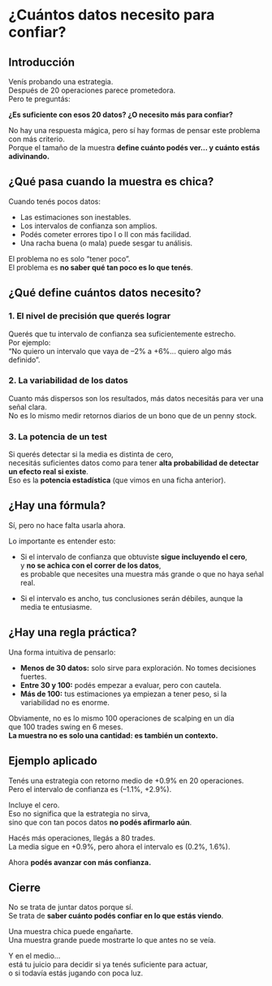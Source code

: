# ¿Cuántos datos necesito para confiar?

## Introducción

Venís probando una estrategia.  
Después de 20 operaciones parece prometedora.  
Pero te preguntás:

**¿Es suficiente con esos 20 datos? ¿O necesito más para confiar?**

No hay una respuesta mágica, pero sí hay formas de pensar este problema con más criterio.  
Porque el tamaño de la muestra **define cuánto podés ver… y cuánto estás adivinando.**

## ¿Qué pasa cuando la muestra es chica?

Cuando tenés pocos datos:

- Las estimaciones son inestables.
- Los intervalos de confianza son amplios.
- Podés cometer errores tipo I o II con más facilidad.
- Una racha buena (o mala) puede sesgar tu análisis.

El problema no es solo “tener poco”.  
El problema es **no saber qué tan poco es lo que tenés**.

## ¿Qué define cuántos datos necesito?

### 1. El nivel de precisión que querés lograr  
Querés que tu intervalo de confianza sea suficientemente estrecho.  
Por ejemplo:  
“No quiero un intervalo que vaya de –2% a +6%... quiero algo más definido”.

### 2. La variabilidad de los datos  
Cuanto más dispersos son los resultados, más datos necesitás para ver una señal clara.  
No es lo mismo medir retornos diarios de un bono que de un penny stock.

### 3. La potencia de un test  
Si querés detectar si la media es distinta de cero,  
necesitás suficientes datos como para tener **alta probabilidad de detectar un efecto real si existe**.  
Eso es la **potencia estadística** (que vimos en una ficha anterior).

## ¿Hay una fórmula?

Sí, pero no hace falta usarla ahora.

Lo importante es entender esto:

- Si el intervalo de confianza que obtuviste **sigue incluyendo el cero**,  
  y **no se achica con el correr de los datos**,  
  es probable que necesites una muestra más grande o que no haya señal real.

- Si el intervalo es ancho, tus conclusiones serán débiles, aunque la media te entusiasme.

## ¿Hay una regla práctica?

Una forma intuitiva de pensarlo:

- **Menos de 30 datos:** solo sirve para exploración. No tomes decisiones fuertes.  
- **Entre 30 y 100:** podés empezar a evaluar, pero con cautela.  
- **Más de 100:** tus estimaciones ya empiezan a tener peso, si la variabilidad no es enorme.

Obviamente, no es lo mismo 100 operaciones de scalping en un día  
que 100 trades swing en 6 meses.  
**La muestra no es solo una cantidad: es también un contexto.**

## Ejemplo aplicado

Tenés una estrategia con retorno medio de +0.9% en 20 operaciones.  
Pero el intervalo de confianza es (–1.1%, +2.9%).

Incluye el cero.  
Eso no significa que la estrategia no sirva,  
sino que con tan pocos datos **no podés afirmarlo aún**.

Hacés más operaciones, llegás a 80 trades.  
La media sigue en +0.9%, pero ahora el intervalo es (0.2%, 1.6%).

Ahora **podés avanzar con más confianza.**


## Cierre

No se trata de juntar datos porque sí.  
Se trata de **saber cuánto podés confiar en lo que estás viendo**.

Una muestra chica puede engañarte.  
Una muestra grande puede mostrarte lo que antes no se veía.

Y en el medio…  
está tu juicio para decidir si ya tenés suficiente para actuar,  
o si todavía estás jugando con poca luz.
